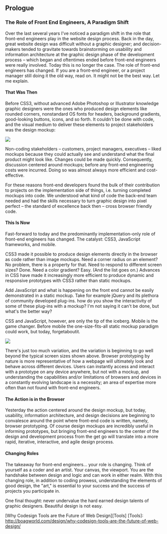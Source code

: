 Prologue
--------

### The Role of Front End Engineers, A Paradigm Shift

Over the last several years I've noticed a paradigm shift in the role that front-end engineers play in the website design process. Back in the day, great website design was difficult without a graphic designer; and decision-makers tended to gravitate towards brainstorming on usability and information architecture at the graphic design phase of the development process – which began and oftentimes ended before front-end engineers were really involved. Today this is no longer the case. The role of front-end engineers has changed. If you are a front-end engineer, or a project manager still doing it the old way, read on. It might not be the best way. Let me explain.

#### That Was Then

Before CSS3, without advanced Adobe Photoshop or Illustrator knowledge graphic designers were the ones who produced design elements like rounded corners, nonstandard OS fonts for headers, background gradients, good-looking buttons, icons, and so forth. It couldn't be done with code, and the visual medium to deliver these elements to project stakeholders was the design mockup:

![][Mockup]

Non-coding stakeholders – customers, project managers, executives  – liked mockups because they could actually see and understand what the final product might look like. Changes could be made quickly. Consequently, discussion centered around mockups; before any front-end engineering costs were incurred. Doing so was almost always more efficient and cost-effective.

For these reasons front-end developers found the bulk of their contribution to projects on the implementation side of things, i.e. turning completed mockups into code. We understood what kind of code the back-end team needed and had the skills necessary to turn graphic design into pixel perfect – the standard of excellence back then – cross browser friendly code.

#### This Is Now

Fast-forward to today and the predominantly implementation-only role of front-end engineers has changed. The catalyst: CSS3, JavaScript frameworks, and mobile.

CSS3 made it possible to produce design elements directly in the browser as code rather than image mockups. Need a corner radius on an element? No problem, there is a property for that. Need to respond to different screen sizes? Done. Need a color gradient? Easy. (And the list goes on.) Advances in CSS have made it increasingly more efficient to produce dynamic and responsive prototypes with CSS3 rather than static mockups.

Add JavaScript and what is happening on the front end cannot be easily demonstrated in a static mockup. Take for example jQuery and its plethora of community developed plug-ins. how do you show the interactivity of some of these plug-ins with a mockup?  I'm not saying it can't be done, but what's the better way?

CSS and JavaScript, however, are only the tip of the iceberg. Mobile is the game changer. Before mobile the one-size-fits-all static mockup paradigm could work, but today, forgetaboutit.

![][Screens]

There's just too much variation, and the variation  is beginning to go well beyond the typical screen sizes shown above. Browser prototyping by nature is more representative of how a webpage will ultimately look and behave across different devices. Users can instantly access and interact with a prototype on any device anywhere, but not with a mockup, and understanding the capabilities and/or limitations of browsers and devices in a constantly evolving landscape is a necessity; an area of expertise more often than not found with front-end engineers.

#### The Action is in the Browser

Yesterday the action centered around the design mockup, but today, usability, information architecture, and design decisions are beginning to convalesce around the point where front-end code is written, namely, browser prototyping. Of course design mockups are incredibly useful in informing prototypes, but bringing front-end engineers to the center of the design and development process from the get go will translate into a more rapid, iterative, interactive, and agile design process.

#### Changing Roles

The takeaway for front-end engineers... your role is changing. Think of yourself as a coder and an artist. Your canvas, the viewport. You are the handshake between design and logic and can work in either realm. With this changing role, in addition to coding prowess, understanding the elements of good design, the "art," is essential to your success and the success of projects you participate in.

One final thought: never undervalue the hard earned design talents of graphic designers. Beautiful design is not easy.

[Why Codesign Tools are the Future of Web Design][Tools]
[Tools]: http://boagworld.com/design/why-codesign-tools-are-the-future-of-web-design/

[Mockup]:               http://chrismaxwell.com/coding-design/prologue/mockup.gif
[Screens]:              http://chrismaxwell.com/coding-design/prologue/apple-icons.png
